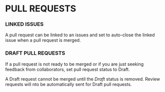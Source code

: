 # PULL REQUESTS

### LINKED ISSUES

A pull request can be linked to an issues and set to auto-close the linked issue when a pull request is merged.

### DRAFT PULL REQUESTS

If a pull request is not ready to be merged or if you are just seeking feedback from collaborators, set pull request status to Draft.

A Draft request cannot be merged until the _Draft_ status is removed. Review requests will nto be automatically sent for Draft pull requests.
